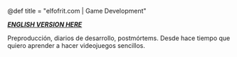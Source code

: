 @def title = "elfofrit.com | Game Development"

[**_ENGLISH VERSION HERE_**](/GameDevelopment_english/)

Preproducción, diarios de desarrollo, postmórtems. Desde hace tiempo que quiero aprender a hacer videojuegos sencillos.